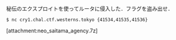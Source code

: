 秘伝のエクスプロイトを使ってルータに侵入した．フラグを盗み出せ．

```
$ nc cry1.chal.ctf.westerns.tokyo {41534,41535,41536}
```
[attachment:neo_saitama_agency.7z]
